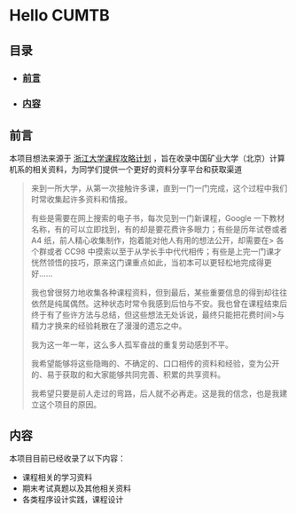# Hello CUMTB

## 目录

- ### [前言](#前言)
- ### [内容](#内容)

## 前言

本项目想法来源于 [浙江大学课程攻略计划](https://github.com/QSCTech/zju-icicles) ，旨在收录中国矿业大学（北京）计算机系的相关资料，为同学们提供一个更好的资料分享平台和获取渠道

> 来到一所大学，从第一次接触许多课，直到一门一门完成，这个过程中我们时常收集起许多资料和情报。
>
>有些是需要在网上搜索的电子书，每次见到一门新课程，Google 一下教材名称，有的可以立即找到，有的却是要花费许多眼力；有些是历年试卷或者 A4 纸，前人精心收集制作，抱着能对他人有用的想法公开，却需要在> 各个群或者 CC98 中摸索以至于从学长手中代代相传；有些是上完一门课才恍然领悟的技巧，原来这门课重点如此，当初本可以更轻松地完成得更好……
>
>我也曾很努力地收集各种课程资料，但到最后，某些重要信息的得到却往往依然是纯属偶然。这种状态时常令我感到后怕与不安。我也曾在课程结束后终于有了些许方法与总结，但这些想法无处诉说，最终只能把花费时间>与精力才换来的经验耗散在了漫漫的遗忘之中。
>
>我为这一年一年，这么多人孤军奋战的重复劳动感到不平。
>
>我希望能够将这些隐晦的、不确定的、口口相传的资料和经验，变为公开的、易于获取的和大家能够共同完善、积累的共享资料。
>
>我希望只要是前人走过的弯路，后人就不必再走。这是我的信念，也是我建立这个项目的原因。

## 内容

本项目目前已经收录了以下内容：
- 课程相关的学习资料
- 期末考试真题以及其他相关资料
- 各类程序设计实践，课程设计
